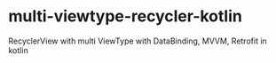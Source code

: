 # multi-viewtype-recycler-kotlin
RecyclerView with multi ViewType with DataBinding, MVVM, Retrofit in kotlin
